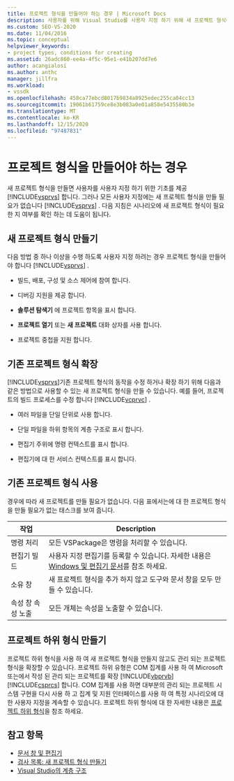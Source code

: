 ```yaml
---
title: 프로젝트 형식을 만들어야 하는 경우 | Microsoft Docs
description: 사용자를 위해 Visual Studio를 사용자 지정 하기 위해 새 프로젝트 형식이 필요한 지 여부를 확인 하는 방법을 알아봅니다.
ms.custom: SEO-VS-2020
ms.date: 11/04/2016
ms.topic: conceptual
helpviewer_keywords:
- project types, conditions for creating
ms.assetid: 26adc860-ee4a-4f5c-95e1-e41b207dd7e6
author: acangialosi
ms.author: anthc
manager: jillfra
ms.workload:
- vssdk
ms.openlocfilehash: 458ca77ebcd8017b9834a8925edec255ca04cc13
ms.sourcegitcommit: 19061b61759ce8e3b083a0e01a858e5435580b3e
ms.translationtype: MT
ms.contentlocale: ko-KR
ms.lasthandoff: 12/15/2020
ms.locfileid: "97487831"
---
```

# <a name="when-to-create-project-types"></a>프로젝트 형식을 만들어야 하는 경우
새 프로젝트 형식을 만들면 사용자를 사용자 지정 하기 위한 기초를 제공 [!INCLUDE[vsprvs](../../code-quality/includes/vsprvs_md.md)] 합니다. 그러나 모든 사용자 지정에는 새 프로젝트 형식을 만들 필요가 없습니다 [!INCLUDE[vsprvs](../../code-quality/includes/vsprvs_md.md)] . 다음 지침은 시나리오에 새 프로젝트 형식이 필요한 지 여부를 확인 하는 데 도움이 됩니다.

## <a name="create-a-new-project-type"></a>새 프로젝트 형식 만들기
 다음 방법 중 하나 이상을 수행 하도록 사용자 지정 하려는 경우 프로젝트 형식을 만들어야 합니다 [!INCLUDE[vsprvs](../../code-quality/includes/vsprvs_md.md)] .

- 빌드, 배포, 구성 및 소스 제어에 참여 합니다.

- 디버깅 지원을 제공 합니다.

- **솔루션 탐색기** 에 프로젝트 항목을 표시 합니다.

- **프로젝트 열기** 또는 **새 프로젝트** 대화 상자를 사용 합니다.

- 프로젝트 중첩을 지원 합니다.

## <a name="extend-an-existing-project-type"></a>기존 프로젝트 형식 확장
 [!INCLUDE[vsprvs](../../code-quality/includes/vsprvs_md.md)]기존 프로젝트 형식의 동작을 수정 하거나 확장 하기 위해 다음과 같은 방법으로 사용할 수 있는 새 프로젝트 형식을 만들 수 있습니다. 예를 들어, 프로젝트의 빌드 프로세스를 수정 합니다 [!INCLUDE[vcprvc](../../code-quality/includes/vcprvc_md.md)] .

- 여러 파일을 단일 단위로 사용 합니다.

- 단일 파일을 하위 항목의 계층 구조로 표시 합니다.

- 편집기 주위에 명령 컨텍스트를 표시 합니다.

- 편집기에 대 한 서비스 컨텍스트를 표시 합니다.

## <a name="use-an-existing-project-type"></a>기존 프로젝트 형식 사용
 경우에 따라 새 프로젝트를 만들 필요가 없습니다. 다음 표에서는에 대 한 프로젝트 형식을 만들 필요가 없는 태스크를 보여 줍니다.

|작업|Description|
|----------|-----------------|
|명령 처리|모든 VSPackage은 명령을 처리할 수 있습니다.|
|편집기 빌드|사용자 지정 편집기를 등록할 수 있습니다. 자세한 내용은 [Windows 및 편집기 문서](/previous-versions/bb165691(v=vs.100))를 참조 하세요.|
|소유 창|새 프로젝트 형식을 추가 하지 않고 도구와 문서 창을 모두 만들 수 있습니다.|
|속성 창 속성 노출|모든 개체는 속성을 노출할 수 있습니다.|

## <a name="create-a-project-subtype"></a>프로젝트 하위 형식 만들기
 프로젝트 하위 형식을 사용 하 여 새 프로젝트 형식을 만들지 않고도 관리 되는 프로젝트 형식을 확장할 수 있습니다. 프로젝트 하위 유형은 COM 집계를 사용 하 여 Microsoft 또는에서 작성 된 관리 되는 프로젝트를 확장 [!INCLUDE[vbprvb](../../code-quality/includes/vbprvb_md.md)] [!INCLUDE[csprcs](../../data-tools/includes/csprcs_md.md)] 합니다. COM 집계를 사용 하면 대부분의 관리 되는 프로젝트 시스템 구현을 다시 사용 하 고 집계 및 지원 인터페이스를 사용 하 여 특정 시나리오에 대 한 사용자 지정을 계속할 수 있습니다. 프로젝트 하위 형식에 대 한 자세한 내용은 [프로젝트 하위 형식](../../extensibility/internals/project-subtypes.md)을 참조 하세요.

## <a name="see-also"></a>참고 항목
- [문서 창 및 편집기](/previous-versions/bb165691(v=vs.100))
- [검사 목록: 새 프로젝트 형식 만들기](../../extensibility/internals/checklist-creating-new-project-types.md)
- [Visual Studio의 계층 구조](../../extensibility/internals/hierarchies-in-visual-studio.md)